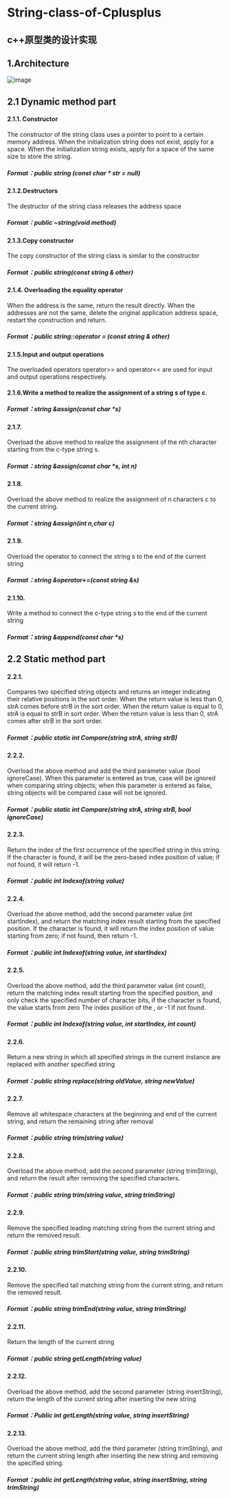 # String-class-of-Cplusplus
## c++原型类的设计实现

## 1.Architecture
![image](https://user-images.githubusercontent.com/50736666/119653428-e5b2d000-be59-11eb-98d6-8a3e0e13db34.png)

## 2.1 Dynamic method part
#### 2.1.1. Constructor
The constructor of the string class uses a pointer to point to a certain memory address. When the initialization string does not exist, apply for a space. When the initialization string exists, apply for a space of the same size to store the string.
##### Format：public string (const char * str = null)
#### 2.1.2.Destructors
The destructor of the string class releases the address space
##### Format：public ~string(void method)
#### 2.1.3.Copy constructor
The copy constructor of the string class is similar to the constructor
##### Format：public string(const string & other)
#### 2.1.4. Overloading the equality operator
When the address is the same, return the result directly. When the addresses are not the same, delete the original application address space, restart the construction and return.
##### Format：public string::operator = (const string & other)
#### 2.1.5.Input and output operations
The overloaded operators operator>> and operator<< are used for input and output operations respectively.
#### 2.1.6.Write a method to realize the assignment of a string s of type c.
##### Format：string &assign(const char *s)
#### 2.1.7. 
Overload the above method to realize the assignment of the nth character starting from the c-type string s.
##### Format：string &assign(const char *s, int n)
#### 2.1.8. 
Overload the above method to realize the assignment of n characters c to the current string.
##### Format：string &assign(int n,char c)
#### 2.1.9. 
Overload the operator to connect the string s to the end of the current string
##### Format：string &operator+=(const string &s)
#### 2.1.10. 
Write a method to connect the c-type string s to the end of the current string
##### Format：string &append(const char *s)



## 2.2 Static method part
#### 2.2.1. 
Compares two specified string objects and returns an integer indicating their relative positions in the sort order.
When the return value is less than 0, strA comes before strB in the sort order. When the return value is equal to 0, strA is equal to strB in sort order. When the return value is less than 0, strA comes after strB in the sort order.
##### Format：public static int Compare(string strA, string strB)
#### 2.2.2. 
Overload the above method and add the third parameter value (bool ignoreCase). When this parameter is entered as true, case will be ignored when comparing string objects; when this parameter is entered as false, string objects will be compared case will not be ignored.
##### Format：public static int Compare(string strA, string strB, bool ignoreCase)
#### 2.2.3. 
Return the index of the first occurrence of the specified string in this string. If the character is found, it will be the zero-based index position of value; if not found, it will return -1.
##### Format：public int Indexof(string value)
#### 2.2.4. 
Overload the above method, add the second parameter value (int startIndex), and return the matching index result starting from the specified position. If the character is found, it will return the index position of value starting from zero; if not found, then return -1.
##### Format：public int Indexof(string value, int startIndex)
#### 2.2.5. 
Overload the above method, add the third parameter value (int count), return the matching index result starting from the specified position, and only check the specified number of character bits, if the character is found, the value starts from zero The index position of the , or -1 if not found.
##### Format：public int Indexof(string value, int startIndex, int count)
#### 2.2.6. 
Return a new string in which all specified strings in the current instance are replaced with another specified string
##### Format：public string replace(string oldValue, string newValue)
#### 2.2.7. 
Remove all whitespace characters at the beginning and end of the current string, and return the remaining string after removal
##### Format：public string trim(string value)
#### 2.2.8. 
Overload the above method, add the second parameter (string trimString), and return the result after removing the specified characters.
##### Format：public string trim(string value, string trimString)
#### 2.2.9. 
Remove the specified leading matching string from the current string and return the removed result.
##### Format：public string trimStart(string value, string trimString)
#### 2.2.10. 
Remove the specified tail matching string from the current string, and return the removed result.
##### Format：public string trimEnd(string value, string trimString)
#### 2.2.11. 
Return the length of the current string
##### Format：public string getLength(string value)
#### 2.2.12. 
Overload the above method, add the second parameter (string insertString), return the length of the current string after inserting the new string
##### Format：Public int getLength(string value, string insertString)
#### 2.2.13. 
Overload the above method, add the third parameter (string trimString), and return the current string length after inserting the new string and removing the specified string.
##### Format：public int getLength(string value, string insertString, string trimString)
